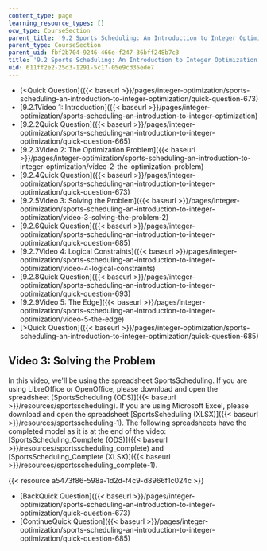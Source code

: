 ```yaml
---
content_type: page
learning_resource_types: []
ocw_type: CourseSection
parent_title: '9.2 Sports Scheduling: An Introduction to Integer Optimization '
parent_type: CourseSection
parent_uid: fbf2b704-9246-466e-f247-36bff248b7c3
title: '9.2 Sports Scheduling: An Introduction to Integer Optimization '
uid: 611ff2e2-25d3-1291-5c17-05e9cd35ede7
---
```


*   [\<Quick Question]({{< baseurl >}}/pages/integer-optimization/sports-scheduling-an-introduction-to-integer-optimization/quick-question-673)
*   [9.2.1Video 1: Introduction]({{< baseurl >}}/pages/integer-optimization/sports-scheduling-an-introduction-to-integer-optimization)
*   [9.2.2Quick Question]({{< baseurl >}}/pages/integer-optimization/sports-scheduling-an-introduction-to-integer-optimization/quick-question-665)
*   [9.2.3Video 2: The Optimization Problem]({{< baseurl >}}/pages/integer-optimization/sports-scheduling-an-introduction-to-integer-optimization/video-2-the-optimization-problem)
*   [9.2.4Quick Question]({{< baseurl >}}/pages/integer-optimization/sports-scheduling-an-introduction-to-integer-optimization/quick-question-673)
*   [9.2.5Video 3: Solving the Problem]({{< baseurl >}}/pages/integer-optimization/sports-scheduling-an-introduction-to-integer-optimization/video-3-solving-the-problem-2)
*   [9.2.6Quick Question]({{< baseurl >}}/pages/integer-optimization/sports-scheduling-an-introduction-to-integer-optimization/quick-question-685)
*   [9.2.7Video 4: Logical Constraints]({{< baseurl >}}/pages/integer-optimization/sports-scheduling-an-introduction-to-integer-optimization/video-4-logical-constraints)
*   [9.2.8Quick Question]({{< baseurl >}}/pages/integer-optimization/sports-scheduling-an-introduction-to-integer-optimization/quick-question-693)
*   [9.2.9Video 5: The Edge]({{< baseurl >}}/pages/integer-optimization/sports-scheduling-an-introduction-to-integer-optimization/video-5-the-edge)
*   [\>Quick Question]({{< baseurl >}}/pages/integer-optimization/sports-scheduling-an-introduction-to-integer-optimization/quick-question-685)

Video 3: Solving the Problem
----------------------------

In this video, we'll be using the spreadsheet SportsScheduling. If you are using LibreOffice or OpenOffice, please download and open the spreadsheet [SportsScheduling (ODS)]({{< baseurl >}}/resources/sportsscheduling). If you are using Microsoft Excel, please download and open the spreadsheet [SportsScheduling (XLSX)]({{< baseurl >}}/resources/sportsscheduling-1). The following spreadsheets have the completed model as it is at the end of the video: [SportsScheduling\_Complete (ODS)]({{< baseurl >}}/resources/sportsscheduling_complete) and [SportsScheduling\_Complete (XLSX)]({{< baseurl >}}/resources/sportsscheduling_complete-1).

{{< resource a5473f86-598a-1d2d-f4c9-d8966f1c024c >}}

*   [BackQuick Question]({{< baseurl >}}/pages/integer-optimization/sports-scheduling-an-introduction-to-integer-optimization/quick-question-673)
*   [ContinueQuick Question]({{< baseurl >}}/pages/integer-optimization/sports-scheduling-an-introduction-to-integer-optimization/quick-question-685)